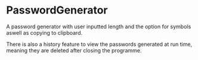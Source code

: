 # PasswordGenerator
A password generator with user inputted length and the option for symbols aswell as copying to clipboard.

There is also a history feature to view the passwords generated at run time, meaning they are deleted after closing the programme.
